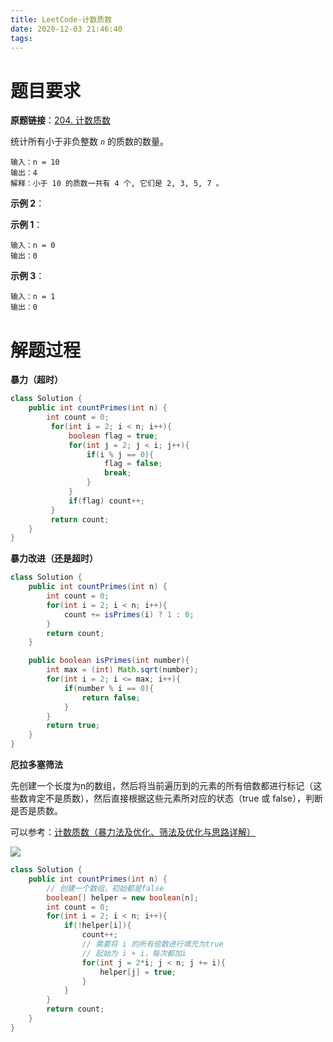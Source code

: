 ```yaml
---
title: LeetCode-计数质数
date: 2020-12-03 21:46:40
tags:
---
```


# 题目要求

**原题链接**：[204. 计数质数](https://leetcode-cn.com/problems/count-primes/)

统计所有小于非负整数 *`n`* 的质数的数量。

```
输入：n = 10
输出：4
解释：小于 10 的质数一共有 4 个, 它们是 2, 3, 5, 7 。
```

**示例 2**：

**示例 1**：

```
输入：n = 0
输出：0
```


**示例 3**：

```
输入：n = 1
输出：0
```

# 解题过程

**暴力（超时）**

```java
class Solution {
    public int countPrimes(int n) {
        int count = 0;
         for(int i = 2; i < n; i++){
             boolean flag = true;
             for(int j = 2; j < i; j++){
                 if(i % j == 0){
                     flag = false;
                     break;
                 }
             }
             if(flag) count++;
         }
         return count;
    }
}
```

**暴力改进（还是超时）**

```java
class Solution {
    public int countPrimes(int n) {
        int count = 0;
        for(int i = 2; i < n; i++){
            count += isPrimes(i) ? 1 : 0;
        }
        return count;
    }

    public boolean isPrimes(int number){
        int max = (int) Math.sqrt(number);
        for(int i = 2; i <= max; i++){
            if(number % i == 0){
                return false;
            }
        }
        return true;
    }
}
```

**厄拉多塞筛法**

先创建一个长度为n的数组，然后将当前遍历到的元素的所有倍数都进行标记（这些数肯定不是质数），然后直接根据这些元素所对应的状态（true 或 false），判断是否是质数。

可以参考：[计数质数（暴力法及优化、筛法及优化与思路详解）](https://leetcode-cn.com/problems/count-primes/solution/ji-shu-zhi-shu-bao-li-fa-ji-you-hua-shai-fa-ji-you/)

![](https://cdn.jsdelivr.net/gh/YuanbaoQiang/PicGoBed/img/20201203215515.gif)

```java
class Solution {
    public int countPrimes(int n) {
        // 创建一个数组，初始都是false
        boolean[] helper = new boolean[n];
        int count = 0;
        for(int i = 2; i < n; i++){
            if(!helper[i]){
                count++;
                // 需要将 i 的所有倍数进行填充为true
                // 起始为 i + i，每次都加i
                for(int j = 2*i; j < n; j += i){
                    helper[j] = true;
                }
            }
        }
        return count;
    }
}
```

